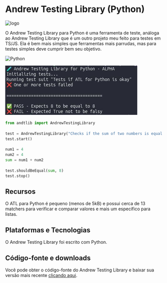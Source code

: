# Andrew Testing Library (Python)

![logo](https://camo.githubusercontent.com/7e838f0f7b14285df165d55aad5c2b01842b6a58e30c641fe7659842ba59810b/68747470733a2f2f63646e322e69636f6e66696e6465722e636f6d2f646174612f69636f6e732f636f726f6e612d76697275732d636f7669642d31392d31342f3531322f31345f466c61736b5f6c61625f72657365617263685f76697275732d3132382e706e67)

O Andrew Testing Library para Python é uma ferramenta de teste, análoga ao Andrew Testing Library que é um outro projeto meu feito para testes em TS/JS. Ela é bem mais simples que ferramentas mais parrudas, mas para testes simples deve cumprir bem seu objetivo.

![Python](https://img.shields.io/badge/Python-3776AB?style=for-the-badge&logo=python&logoColor=white)

![example](https://raw.githubusercontent.com/Redwars22/andrew-testlib-py/refs/heads/main/example.jpg)

```py
from andtlib import AndrewTestingLibrary

test = AndrewTestingLibrary("Checks if the sum of two numbers is equal to 8")
test.start()

num1 = 4
num2 = 4
sum = num1 + num2

test.shouldBeEqual(sum, 8)
test.stop()
```

## Recursos

O ATL para Python é pequeno (menos de 5kB) e possui cerca de 13 matchers para verificar e comparar valores e mais um específico para listas.

## Plataformas e Tecnologias

O Andrew Testing Library foi escrito com Python.

## Código-fonte e downloads

Você pode obter o código-fonte do Andrew Testing Library e baixar sua versão mais recente [clicando aqui](https://github.com/Redwars22/andrew-testlib-py).